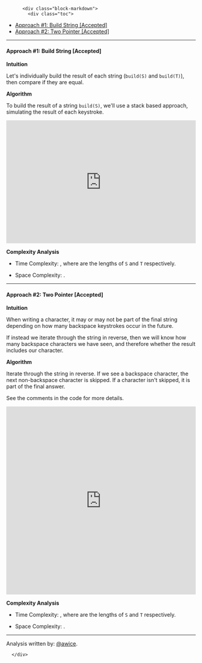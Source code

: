 <div class="article-body">
        
          <div class="block-markdown">
            <div class="toc">
<ul>
<li><a href="#approach-1-build-string-accepted">Approach #1: Build String [Accepted]</a></li>
<li><a href="#approach-2-two-pointer-accepted">Approach #2: Two Pointer [Accepted]</a></li>
</ul>
</div>
<hr>
<h4 id="approach-1-build-string-accepted">Approach #1: Build String [Accepted]</h4>
<p><strong>Intuition</strong></p>
<p>Let's individually build the result of each string (<code>build(S)</code> and <code>build(T)</code>), then compare if they are equal.</p>
<p><strong>Algorithm</strong></p>
<p>To build the result of a string <code>build(S)</code>, we'll use a stack based approach, simulating the result of each keystroke.</p>
<iframe src="https://leetcode.com/playground/oeguUYg8/shared" frameborder="0" width="100%" height="327" name="oeguUYg8"></iframe>

<p><strong>Complexity Analysis</strong></p>
<ul>
<li>
<p>Time Complexity:  <script type="math/tex; mode=display">O(M + N)</script>, where <script type="math/tex; mode=display">M, N</script> are the lengths of <code>S</code> and <code>T</code> respectively.</p>
</li>
<li>
<p>Space Complexity:  <script type="math/tex; mode=display">O(M + N)</script>.</p>
</li>
</ul>
<hr>
<h4 id="approach-2-two-pointer-accepted">Approach #2: Two Pointer [Accepted]</h4>
<p><strong>Intuition</strong></p>
<p>When writing a character, it may or may not be part of the final string depending on how many backspace keystrokes occur in the future.</p>
<p>If instead we iterate through the string in reverse, then we will know how many backspace characters we have seen, and therefore whether the result includes our character.</p>
<p><strong>Algorithm</strong></p>
<p>Iterate through the string in reverse.  If we see a backspace character, the next non-backspace character is skipped.  If a character isn't skipped, it is part of the final answer.</p>
<p>See the comments in the code for more details.</p>
<iframe src="https://leetcode.com/playground/sqdQBEmS/shared" frameborder="0" width="100%" height="500" name="sqdQBEmS"></iframe>

<p><strong>Complexity Analysis</strong></p>
<ul>
<li>
<p>Time Complexity:  <script type="math/tex; mode=display">O(M + N)</script>, where <script type="math/tex; mode=display">M, N</script> are the lengths of <code>S</code> and <code>T</code> respectively.</p>
</li>
<li>
<p>Space Complexity:  <script type="math/tex; mode=display">O(1)</script>.</p>
</li>
</ul>
<hr>
<p>Analysis written by: <a href="https://leetcode.com/awice">@awice</a>.</p>
          </div>
        
      </div>